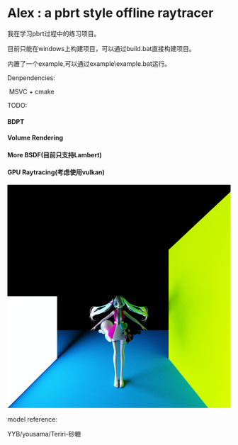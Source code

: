 # Alex : a pbrt style offline raytracer

我在学习pbrt过程中的练习项目。

目前只能在windows上构建项目，可以通过build.bat直接构建项目。

内置了一个example,可以通过example\example.bat运行。

Denpendencies:

​	MSVC + cmake 

TODO:

#### BDPT

#### Volume Rendering

#### More BSDF(目前只支持Lambert)

#### GPU Raytracing(考虑使用vulkan)

![pic](example\output.png)

model reference:

YYB/yousama/Teriri-砂糖